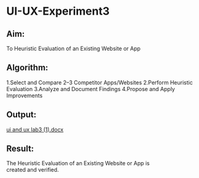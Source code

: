 # UI-UX-Experiment3

## Aim:
To Heuristic Evaluation of an Existing Website or App

## Algorithm:
1.Select and Compare 2–3 Competitor Apps/Websites 2.Perform Heuristic Evaluation 3.Analyze and Document Findings 4.Propose and Apply Improvements

## Output:
[ui and ux lab3 (1).docx](https://github.com/user-attachments/files/20544253/ui.and.ux.lab3.1.docx)

## Result:
The Heuristic Evaluation of an Existing Website or App is created and verified.
